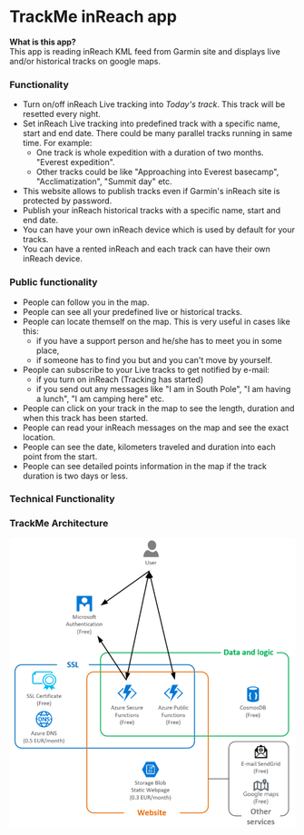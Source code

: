 # TrackMe inReach app
**What is this app?**  
This app is reading inReach KML feed from Garmin site and displays live and/or historical tracks on google maps.
### Functionality
* Turn on/off inReach Live tracking into *Today's track*. This track will be resetted every night.
* Set inReach Live tracking into predefined track with a specific name, start and end date. There could be many parallel tracks running in same time. For example:
  * One track is whole expedition with a duration of two months. "Everest expedition".
  * Other tracks could be like "Approaching into Everest basecamp", "Acclimatization", "Summit day" etc.
* This website allows to publish tracks even if Garmin's inReach site is protected by password.
* Publish your inReach historical tracks with a specific name, start and end date.
* You can have your own inReach device which is used by default for your tracks.
* You can have a rented inReach and each track can have their own inReach device.
### Public functionality
* People can follow you in the map.
* People can see all your predefined live or historical tracks. 
* People can locate themself on the map. This is very useful in cases like this: 
  * if you have a support person and he/she has to meet you in some place,
  * if someone has to find you but and you can't move by yourself.
* People can subscribe to your Live tracks to get notified by e-mail:
  * if you turn on inReach (Tracking has started)
  * if you send out any messages like "I am in South Pole", "I am having a lunch", "I am camping here" etc.
* People can click on your track in the map to see the length, duration and when this track has been started.
* People can read your inReach messages on the map and see the exact location.
* People can see the date, kilometers traveled and duration into each point from the start.
* People can see detailed points information in the map if the track duration is two days or less.
### Technical Functionality

### TrackMe Architecture

![Track Me Web Site](TrackMeWebSite.png)



